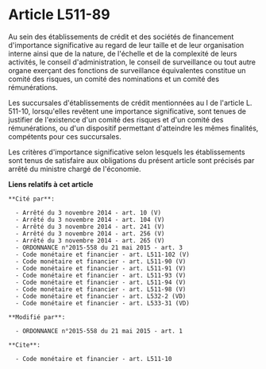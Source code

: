 # Article L511-89

Au sein des établissements de crédit et des sociétés de financement d'importance significative au regard de leur taille et de
leur organisation interne ainsi que de la nature, de l'échelle et de la complexité de leurs activités, le conseil
d'administration, le conseil de surveillance ou tout autre organe exerçant des fonctions de surveillance équivalentes
constitue un comité des risques, un comité des nominations et un comité des rémunérations. 

Les succursales d'établissements de crédit mentionnées au I de l'article L. 511-10, lorsqu'elles revêtent une importance
significative, sont tenues de justifier de l'existence d'un comité des risques et d'un comité des rémunérations, ou d'un
dispositif permettant d'atteindre les mêmes finalités, compétents pour ces succursales. 

Les critères d'importance significative selon lesquels les établissements sont tenus de satisfaire aux obligations du présent
article sont précisés par arrêté du ministre chargé de l'économie.

**Liens relatifs à cet article**

	**Cité par**:

	  - Arrêté du 3 novembre 2014 - art. 10 (V)
	  - Arrêté du 3 novembre 2014 - art. 104 (V)
	  - Arrêté du 3 novembre 2014 - art. 241 (V)
	  - Arrêté du 3 novembre 2014 - art. 256 (V)
	  - Arrêté du 3 novembre 2014 - art. 265 (V)
	  - ORDONNANCE n°2015-558 du 21 mai 2015 - art. 3
	  - Code monétaire et financier - art. L511-102 (V)
	  - Code monétaire et financier - art. L511-90 (V)
	  - Code monétaire et financier - art. L511-91 (V)
	  - Code monétaire et financier - art. L511-93 (V)
	  - Code monétaire et financier - art. L511-94 (V)
	  - Code monétaire et financier - art. L511-98 (V)
	  - Code monétaire et financier - art. L532-2 (VD)
	  - Code monétaire et financier - art. L533-31 (VD)

	**Modifié par**:

	  - ORDONNANCE n°2015-558 du 21 mai 2015 - art. 1

	**Cite**:

	  - Code monétaire et financier - art. L511-10
